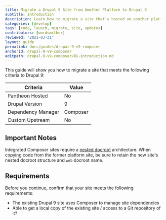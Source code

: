 ```yaml
---
title: Migrate a Drupal 9 Site from Another Platform to Drupal 9
subtitle: Introduction
description: Learn how to migrate a site that's hosted on another platform to Drupal 9
categories: [develop]
tags: [code, launch, migrate, site, updates]
contributors: [wordsmither]
reviewed: "2021-03-31"
layout: guide
permalink: docs/guides/drupal-9-v9-composer
anchorid: drupal-9-v9-composer
editpath: drupal-9-v9-composer/01-introduction.md
---
```


This guide will show you how to migrate a site that meets the following criteria to Drupal 9:

|Criteria|Value
|---|---
|Pantheon Hosted| No
|Drupal Version| 9
|Dependency Manager| Composer
|Custom Upstream| No

## Important Notes

Integrated Composer sites require a [nested docroot](/nested-docroot) architecture. When copying code from the former platform site, be sure to retain the new site's nested docroot structure and `web` docroot name.

## Requirements

Before you continue, confirm that your site meets the following requirements:

- The existing Drupal 9 site uses Composer to manage site dependencies
- Able to get a local copy of the existing site / access to a Git repository of it?